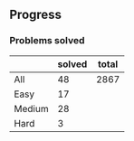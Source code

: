 ## Progress
### Problems solved
|          | solved | total |
|----------|--------|-------|
| All      |   48   |  2867 |
| Easy     |   17   |
| Medium   |   28   |
| Hard     |   3    |
